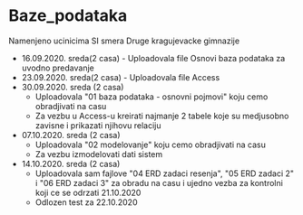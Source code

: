 # Baze_podataka
Namenjeno ucinicima SI smera Druge kragujevacke gimnazije

* 16.09.2020. sreda(2 casa) - Uploadovala file Osnovi baza podataka za uvodno predavanje
* 23.09.2020. sreda(2 casa) - Uploadovala file Access
* 30.09.2020. sreda (2 casa)
  - Uploadovala "01 baza podataka - osnovni pojmovi" koju cemo obradjivati na casu
  - Za vezbu u Access-u kreirati najmanje 2 tabele koje su medjusobno zavisne i prikazati njihovu relaciju
* 07.10.2020. sreda (2 casa)
  - Uploadovala "02 modelovanje" koju cemo obradjivati na casu
  - Za vezbu izmodelovati dati sistem
* 14.10.2020. sreda (2 casa)
  - Uploadovala sam fajlove "04 ERD zadaci resenja", "05 ERD zadaci 2" i "06 ERD zadaci 3" za obradu na casu i ujedno vezba za kontrolni koji ce se odrzati 21.10.2020
  - Odlozen test za 22.10.2020
